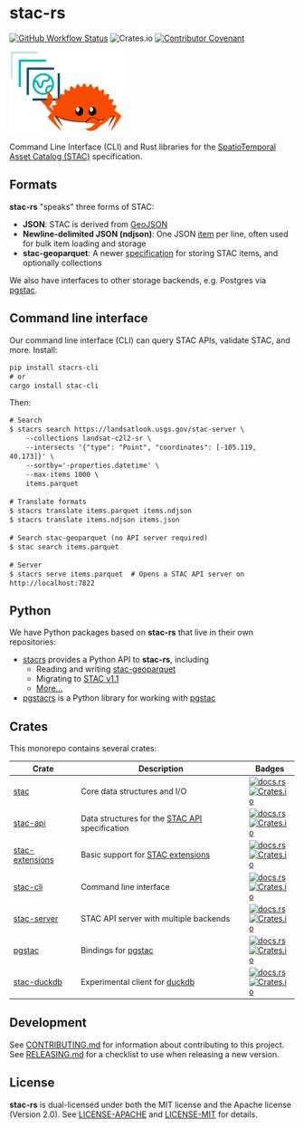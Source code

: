 # stac-rs

[![GitHub Workflow Status](https://img.shields.io/github/actions/workflow/status/stac-utils/stac-rs/ci.yml?branch=main&style=for-the-badge)](https://github.com/stac-utils/stac-rs/actions/workflows/ci.yml)
![Crates.io](https://img.shields.io/crates/l/stac?style=for-the-badge)
[![Contributor Covenant](https://img.shields.io/badge/Contributor%20Covenant-2.1-4baaaa.svg?style=for-the-badge)](./CODE_OF_CONDUCT)

![Ferris the crab holding the STAC logo](./img/ferris-holding-stac-small.png)

Command Line Interface (CLI) and Rust libraries for the [SpatioTemporal Asset Catalog (STAC)](https://stacspec.org/) specification.

## Formats

**stac-rs** "speaks" three forms of STAC:

- **JSON**: STAC is derived from [GeoJSON](https://geojson.org/)
- **Newline-delimited JSON (ndjson)**: One JSON [item](https://github.com/radiantearth/stac-spec/blob/master/item-spec/item-spec.md) per line, often used for bulk item loading and storage
- **stac-geoparquet**: A newer [specification](https://github.com/stac-utils/stac-geoparquet) for storing STAC items, and optionally collections

We also have interfaces to other storage backends, e.g. Postgres via [pgstac](https://github.com/stac-utils/pgstac).

## Command line interface

Our command line interface (CLI) can query STAC APIs, validate STAC, and more.
Install:

```shell
pip install stacrs-cli
# or
cargo install stac-cli
```

Then:

```shell
# Search
$ stacrs search https://landsatlook.usgs.gov/stac-server \
    --collections landsat-c2l2-sr \
    --intersects '{"type": "Point", "coordinates": [-105.119, 40.173]}' \
    --sortby='-properties.datetime' \
    --max-items 1000 \
    items.parquet

# Translate formats
$ stacrs translate items.parquet items.ndjson
$ stacrs translate items.ndjson items.json

# Search stac-geoparquet (no API server required)
$ stac search items.parquet

# Server
$ stacrs serve items.parquet  # Opens a STAC API server on http://localhost:7822
```

## Python

We have Python packages based on **stac-rs** that live in their own repositories:

- [stacrs](https://github.com/gadomski/stacrs) provides a Python API to **stac-rs**, including
  - Reading and writing [stac-geoparquet](https://github.com/stac-utils/stac-geoparquet)
  - Migrating to [STAC v1.1](https://github.com/radiantearth/stac-spec/releases/tag/v1.1.0)
  - [More...](https://www.gadom.ski/posts/stacrs-python-v0-1/)
- [pgstacrs](https://github.com/stac-utils/pgstacrs) is a Python library for working with [pgstac](https://github.com/stac-utils/pgstac)

## Crates

This monorepo contains several crates:

| Crate                                            | Description                                                                                     | Badges                                                                                                                                                                                                                                                                  |
| ------------------------------------------------ | ----------------------------------------------------------------------------------------------- | ----------------------------------------------------------------------------------------------------------------------------------------------------------------------------------------------------------------------------------------------------------------------- |
| [stac](./crates/core/README.md)                  | Core data structures and I/O                                                                    | [![docs.rs](https://img.shields.io/docsrs/stac?style=flat-square)](https://docs.rs/stac/latest/stac/) <br> [![Crates.io](https://img.shields.io/crates/v/stac?style=flat-square)](https://crates.io/crates/stac)                                                        |
| [stac-api](./crates/api/README.md)               | Data structures for the [STAC API](https://github.com/radiantearth/stac-api-spec) specification | [![docs.rs](https://img.shields.io/docsrs/stac-api?style=flat-square)](https://docs.rs/stac-api/latest/stac_api/) <br> [![Crates.io](https://img.shields.io/crates/v/stac-api?style=flat-square)](https://crates.io/crates/stac-api)                                    |
| [stac-extensions](./crates/extensions/README.md) | Basic support for [STAC extensions](https://stac-extensions.github.io/)                         | [![docs.rs](https://img.shields.io/docsrs/stac-extensions?style=flat-square)](https://docs.rs/stac-extensions/latest/stac_extensions/) <br> [![Crates.io](https://img.shields.io/crates/v/stac-extensions?style=flat-square)](https://crates.io/crates/stac-extensions) |
| [stac-cli](./crates/cli/README.md)               | Command line interface                                                                          | [![docs.rs](https://img.shields.io/docsrs/stac-cli?style=flat-square)](https://docs.rs/stac-cli/latest/stac_cli/) <br> [![Crates.io](https://img.shields.io/crates/v/stac-cli?style=flat-square)](https://crates.io/crates/stac-cli)                                    |
| [stac-server](./crates/server/README.md)         | STAC API server with multiple backends                                                          | [![docs.rs](https://img.shields.io/docsrs/stac-server?style=flat-square)](https://docs.rs/stac-server/latest/stac_server/) <br> [![Crates.io](https://img.shields.io/crates/v/stac-server?style=flat-square)](https://crates.io/crates/stac-server)                     |
| [pgstac](./crates/pgstac/README.md)              | Bindings for [pgstac](https://github.com/stac-utils/pgstac)                                     | [![docs.rs](https://img.shields.io/docsrs/pgstac?style=flat-square)](https://docs.rs/pgstac/latest/pgstac/) <br> [![Crates.io](https://img.shields.io/crates/v/pgstac?style=flat-square)](https://crates.io/crates/pgstac)                                              |
| [stac-duckdb](./crates/duckdb/README.md)         | Experimental client for [duckdb](https://duckdb.org/)                                           | [![docs.rs](https://img.shields.io/docsrs/stac-duckdb?style=flat-square)](https://docs.rs/stac-duckdb/latest/stac_duckdb/) <br> [![Crates.io](https://img.shields.io/crates/v/stac-duckdb?style=flat-square)](https://crates.io/crates/stac-duckdb)                     |

## Development

See [CONTRIBUTING.md](./CONTRIBUTING.md) for information about contributing to this project.
See [RELEASING.md](./RELEASING.md) for a checklist to use when releasing a new version.

## License

**stac-rs** is dual-licensed under both the MIT license and the Apache license (Version 2.0).
See [LICENSE-APACHE](./LICENSE-APACHE) and [LICENSE-MIT](./LICENSE-MIT) for details.

<!-- markdownlint-disable-file MD033 -->
